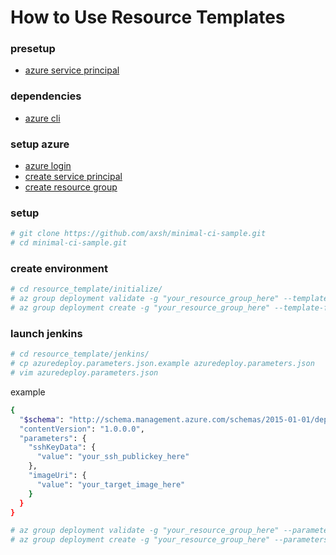 How to Use Resource Templates
==

### presetup

* [azure service principal](https://docs.microsoft.com/ja-jp/cli/azure/create-an-azure-service-principal-azure-cli)

### dependencies

* [azure cli](https://docs.microsoft.com/ja-jp/cli/azure/install-azure-cli)

### setup azure

* [azure login](https://docs.microsoft.com/ja-jp/cli/azure/authenticate-azure-cli)
* [create service principal](https://docs.microsoft.com/ja-jp/cli/azure/create-an-azure-service-principal-azure-cli)
* [create resource group](https://docs.microsoft.com/ja-jp/cli/azure/group#create)

### setup

```bash
# git clone https://github.com/axsh/minimal-ci-sample.git
# cd minimal-ci-sample.git
```

### create environment

```bash
# cd resource_template/initialize/
# az group deployment validate -g "your_resource_group_here" --template-file azuredeploy.json
# az group deployment create -g "your_resource_group_here" --template-file azuredeploy.json -n "your_deploy_name_here"
```

### launch jenkins

```bash
# cd resource_template/jenkins/
# cp azuredeploy.parameters.json.example azuredeploy.parameters.json
# vim azuredeploy.parameters.json
```

example
```bash
{
  "$schema": "http://schema.management.azure.com/schemas/2015-01-01/deploymentParameters.json#",
  "contentVersion": "1.0.0.0",
  "parameters": {
    "sshKeyData": {
      "value": "your_ssh_publickey_here"
    },
    "imageUri": {
      "value": "your_target_image_here"
    }
  }
}
```

```bash
# az group deployment validate -g "your_resource_group_here" --parameters @azuredeploy.parameters.json --template-file azuredeploy.json
# az group deployment create -g "your_resource_group_here" --parameters @azuredeploy.parameters.json --template-file azuredeploy.json -n "your_deploy_name_here"
```

